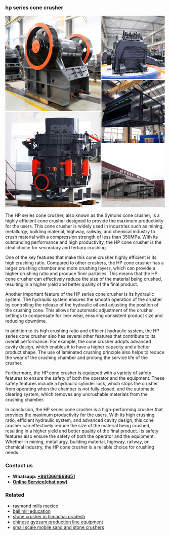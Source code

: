 <h3>hp series cone crusher</h3><img src='1704856640.jpg' alt=''><p>The HP series cone crusher, also known as the Symons cone crusher, is a highly efficient cone crusher designed to provide the maximum productivity for the users. This cone crusher is widely used in industries such as mining, metallurgy, building material, highway, railway, and chemical industry to crush material with a compression strength of less than 350MPa. With its outstanding performance and high productivity, the HP cone crusher is the ideal choice for secondary and tertiary crushing.</p><p>One of the key features that make this cone crusher highly efficient is its high crushing ratio. Compared to other crushers, the HP cone crusher has a larger crushing chamber and more crushing layers, which can provide a higher crushing ratio and produce finer particles. This means that the HP cone crusher can effectively reduce the size of the material being crushed, resulting in a higher yield and better quality of the final product.</p><p>Another important feature of the HP series cone crusher is its hydraulic system. The hydraulic system ensures the smooth operation of the crusher by controlling the release of the hydraulic oil and adjusting the position of the crushing cone. This allows for automatic adjustment of the crusher settings to compensate for liner wear, ensuring consistent product size and reducing downtime.</p><p>In addition to its high crushing ratio and efficient hydraulic system, the HP series cone crusher also has several other features that contribute to its overall performance. For example, the cone crusher adopts advanced cavity design, which enables it to have a higher capacity and a better product shape. The use of laminated crushing principle also helps to reduce the wear of the crushing chamber and prolong the service life of the crusher.</p><p>Furthermore, the HP cone crusher is equipped with a variety of safety features to ensure the safety of both the operator and the equipment. These safety features include a hydraulic cylinder lock, which stops the crusher from operating when the chamber is not fully closed, and the automatic clearing system, which removes any uncrushable materials from the crushing chamber.</p><p>In conclusion, the HP series cone crusher is a high-performing crusher that provides the maximum productivity for the users. With its high crushing ratio, efficient hydraulic system, and advanced cavity design, this cone crusher can effectively reduce the size of the material being crushed, resulting in a higher yield and better quality of the final product. Its safety features also ensure the safety of both the operator and the equipment. Whether in mining, metallurgy, building material, highway, railway, or chemical industry, the HP cone crusher is a reliable choice for crushing needs.</p><h3>Contact us</h3><ul><li><strong>Whatsapp:&nbsp;<a href="https://wa.me/8613661969651">+8613661969651</a></strong></li><li><a href="https://swt.shibang-china.com/?git&amp;zhl&amp;hp series cone crusher"><strong>Online Service(chat now)</strong></a></li></ul><h3>Related</h3><ul><li><a href='raymond mills mexico.md'>raymond mills mexico</a></li><li><a href='ball mill education.md'>ball mill education</a></li><li><a href='stone crusher in himachal pradesh.md'>stone crusher in himachal pradesh</a></li><li><a href='chinese gypsum production line equipment.md'>chinese gypsum production line equipment</a></li><li><a href='small scale mobile sand and stone crushers.md'>small scale mobile sand and stone crushers</a></li></ul>